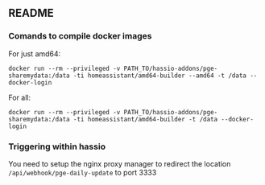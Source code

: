 ## README

### Comands to compile docker images

For just amd64:

```
docker run --rm --privileged -v PATH_TO/hassio-addons/pge-sharemydata:/data -ti homeassistant/amd64-builder --amd64 -t /data --docker-login
```

For all:

```
docker run --rm --privileged -v PATH_TO/hassio-addons/pge-sharemydata:/data -ti homeassistant/amd64-builder -t /data --docker-login
```

### Triggering within hassio

You need to setup the nginx proxy manager to redirect the location `/api/webhook/pge-daily-update` to port 3333
